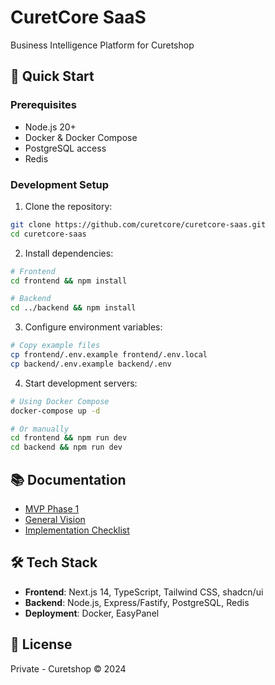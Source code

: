 # CuretCore SaaS

Business Intelligence Platform for Curetshop

## 🚀 Quick Start

### Prerequisites
- Node.js 20+
- Docker & Docker Compose
- PostgreSQL access
- Redis

### Development Setup

1. Clone the repository:
```bash
git clone https://github.com/curetcore/curetcore-saas.git
cd curetcore-saas
```

2. Install dependencies:
```bash
# Frontend
cd frontend && npm install

# Backend
cd ../backend && npm install
```

3. Configure environment variables:
```bash
# Copy example files
cp frontend/.env.example frontend/.env.local
cp backend/.env.example backend/.env
```

4. Start development servers:
```bash
# Using Docker Compose
docker-compose up -d

# Or manually
cd frontend && npm run dev
cd backend && npm run dev
```

## 📚 Documentation

- [MVP Phase 1](./FASE_1_MVP.md)
- [General Vision](./VISION_GENERAL.md)
- [Implementation Checklist](./IMPLEMENTATION_CHECKLIST.md)

## 🛠 Tech Stack

- **Frontend**: Next.js 14, TypeScript, Tailwind CSS, shadcn/ui
- **Backend**: Node.js, Express/Fastify, PostgreSQL, Redis
- **Deployment**: Docker, EasyPanel

## 📝 License

Private - Curetshop © 2024
